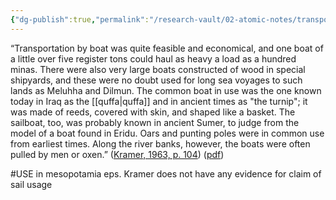 ```yaml
---
{"dg-publish":true,"permalink":"/research-vault/02-atomic-notes/transport-by-various-forms-of-boat-was-common-in-ancient-sumer/"}
---
```


“Transportation by boat was quite feasible and economical, and one boat of a little over five register tons could haul as heavy a load as a hundred minas. There were also very large boats constructed of wood in special shipyards, and these were no doubt used for long sea voyages to such lands as Meluhha and Dilmun. The common boat in use was the one known today in Iraq as the [[quffa\|quffa]] and in ancient times as "the turnip"; it was made of reeds, covered with skin, and shaped like a basket. The sailboat, too, was probably known in ancient Sumer, to judge from the model of a boat found in Eridu. Oars and punting poles were in common use from earliest times. Along the river banks, however, the boats were often pulled by men or oxen.” ([Kramer, 1963, p. 104](zotero://select/library/items/TI24BNVH)) ([pdf](zotero://open-pdf/library/items/EY8R4485?page=104&annotation=IFBRD7I2))

#USE in mesopotamia eps. Kramer does not have any evidence for claim of sail usage